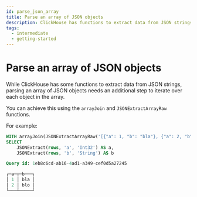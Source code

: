 ```yaml
---
id: parse_json_array
title: Parse an array of JSON objects
description: ClickHouse has functions to extract data from JSON strings, but what if you want to parse an array of JSON objects? Here's how.
tags:
  - intermediate
  - getting-started
---
```


# Parse an array of JSON objects

While ClickHouse has some functions to extract data from JSON strings, parsing an array of JSON objects needs an additional step to iterate over each object in the array.

You can achieve this using the `arrayJoin` and `JSONExtractArrayRaw` functions.

For example:

```sql
WITH arrayJoin(JSONExtractArrayRaw('[{"a": 1, "b": "bla"}, {"a": 2, "b": "blo"}]')) AS rows
SELECT
    JSONExtract(rows, 'a', 'Int32') AS a,
    JSONExtract(rows, 'b', 'String') AS b

Query id: 1eb8c6cd-ab16-4ad1-a349-cef0d5a27245

┌─a─┬─b───┐
│ 1 │ bla │
│ 2 │ blo │
└───┴─────┘
```
